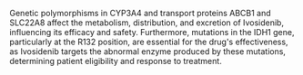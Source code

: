Genetic polymorphisms in CYP3A4 and transport proteins ABCB1 and SLC22A8 affect the metabolism, distribution, and excretion of Ivosidenib, influencing its efficacy and safety. Furthermore, mutations in the IDH1 gene, particularly at the R132 position, are essential for the drug's effectiveness, as Ivosidenib targets the abnormal enzyme produced by these mutations, determining patient eligibility and response to treatment.